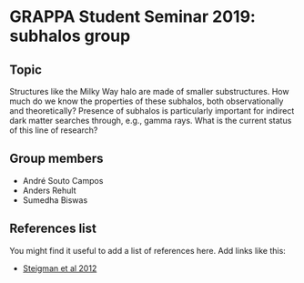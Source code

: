 # GRAPPA Student Seminar 2019: subhalos group

## Topic

Structures like the Milky Way halo are made of smaller substructures. How much do we know the properties of these subhalos, both observationally and theoretically? Presence of subhalos is particularly important for indirect dark matter searches through, e.g., gamma rays. What is the current status of this line of research?

## Group members
* André Souto Campos
* Anders Rehult
* Sumedha Biswas

## References list

You might find it useful to add a list of references here. Add links like this:
* [Steigman et al 2012](https://arxiv.org/abs/1204.3622)

